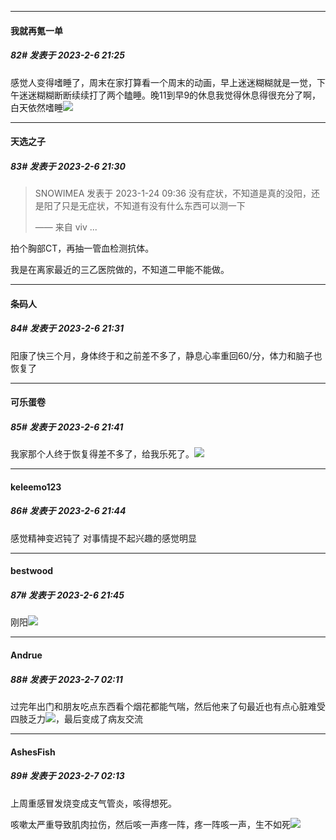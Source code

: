 
*****

####  我就再氪一单  
##### 82#       发表于 2023-2-6 21:25

感觉人变得嗜睡了，周末在家打算看一个周末的动画，早上迷迷糊糊就是一觉，下午迷迷糊糊断断续续打了两个瞌睡。晚11到早9的休息我觉得休息得很充分了啊，白天依然嗜睡<img src="https://static.saraba1st.com/image/smiley/face2017/001.png" referrerpolicy="no-referrer">

*****

####  天选之子  
##### 83#       发表于 2023-2-6 21:30

<blockquote>SNOWIMEA 发表于 2023-1-24 09:36
没有症状，不知道是真的没阳，还是阳了只是无症状，不知道有没有什么东西可以测一下

—— 来自 viv ...</blockquote>
拍个胸部CT，再抽一管血检测抗体。

我是在离家最近的三乙医院做的，不知道二甲能不能做。


*****

####  条码人  
##### 84#       发表于 2023-2-6 21:31

阳康了快三个月，身体终于和之前差不多了，静息心率重回60/分，体力和脑子也恢复了


*****

####  可乐蛋卷  
##### 85#       发表于 2023-2-6 21:41

我家那个人终于恢复得差不多了，给我乐死了。<img src="https://static.saraba1st.com/image/smiley/face2017/067.png" referrerpolicy="no-referrer">

*****

####  keleemo123  
##### 86#       发表于 2023-2-6 21:44

感觉精神变迟钝了 对事情提不起兴趣的感觉明显 

*****

####  bestwood  
##### 87#       发表于 2023-2-6 21:45

刚阳<img src="https://static.saraba1st.com/image/smiley/face2017/068.png" referrerpolicy="no-referrer">


*****

####  Andrue  
##### 88#       发表于 2023-2-7 02:11

过完年出门和朋友吃点东西看个烟花都能气喘，然后他来了句最近也有点心脏难受四肢乏力<img src="https://static.saraba1st.com/image/smiley/face2017/066.png" referrerpolicy="no-referrer">，最后变成了病友交流

*****

####  AshesFish  
##### 89#       发表于 2023-2-7 02:13

上周重感冒发烧变成支气管炎，咳得想死。

咳嗽太严重导致肌肉拉伤，然后咳一声疼一阵，疼一阵咳一声，生不如死<img src="https://static.saraba1st.com/image/smiley/face2017/140.png" referrerpolicy="no-referrer">

